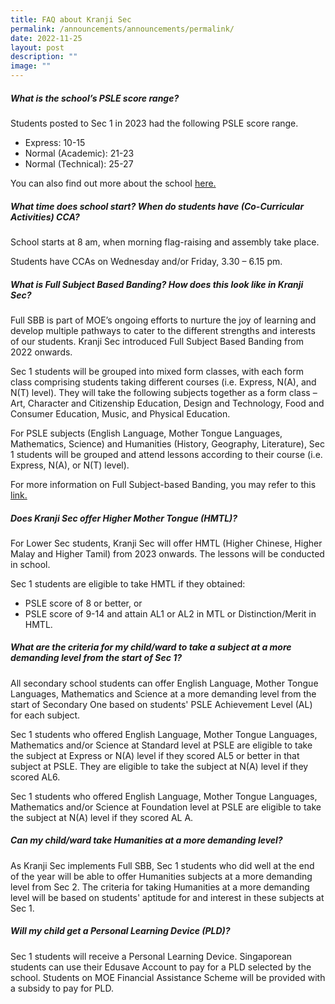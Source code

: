```yaml
---
title: FAQ about Kranji Sec
permalink: /announcements/announcements/permalink/
date: 2022-11-25
layout: post
description: ""
image: ""
---
```

##### **What is the school’s PSLE score range?**

Students posted to Sec 1 in 2023 had the following PSLE score range.

* Express: 10-15
* Normal (Academic): 21-23
* Normal (Technical): 25-27

You can also find out more about the school [here.](https://www.moe.gov.sg/schoolfinder/schooldetail?schoolname=kranji-secondary-school)

##### **What time does school start? When do students have (Co-Curricular Activities) CCA?** 

School starts at 8 am, when morning flag-raising and assembly take place.

Students have CCAs on Wednesday and/or Friday, 3.30 – 6.15 pm.

##### **What is Full Subject Based Banding? How does this look like in Kranji Sec?**

Full SBB is part of MOE’s ongoing efforts to nurture the joy of learning and develop multiple pathways to cater to the different strengths and interests of our students. Kranji Sec introduced Full Subject Based Banding from 2022 onwards.

Sec 1 students will be grouped into mixed form classes, with each form class comprising students taking different courses (i.e. Express, N(A), and N(T) level). They will take the following subjects together as a form class – Art, Character and Citizenship Education, Design and Technology, Food and Consumer Education, Music, and Physical Education.

For PSLE subjects (English Language, Mother Tongue Languages, Mathematics, Science) and Humanities (History, Geography, Literature), Sec 1 students will be grouped and attend lessons according to their course (i.e. Express, N(A), or N(T) level).

For more information on 
Full Subject-based Banding, you may refer to this [link.](https://www.moe.gov.sg/microsites/psle-fsbb/full-subject-based-banding/main.html )

##### **Does Kranji Sec offer Higher Mother Tongue (HMTL)?**

For Lower Sec students, Kranji Sec will offer HMTL (Higher Chinese, Higher Malay and Higher Tamil) from 2023 onwards. The lessons will be conducted in school.

Sec 1 students are eligible to take HMTL if they obtained:

* PSLE score of 8 or better, or
* PSLE score of 9-14 and attain AL1 or AL2 in MTL or Distinction/Merit in HMTL.

##### **What are the criteria for my child/ward to take a subject at a more demanding level from the start of Sec 1?**

All secondary school students can offer English Language, Mother Tongue Languages, Mathematics and Science at a more demanding level from the start of Secondary One based on students' PSLE Achievement Level (AL) for each subject.

Sec 1 students who offered English Language, Mother Tongue Languages, Mathematics and/or Science at Standard level at PSLE are eligible to take the subject at Express or N(A) level if they scored AL5 or better in that subject at PSLE. They are eligible to take the subject at N(A) level if they scored AL6.

Sec 1 students who offered English Language, Mother Tongue Languages, Mathematics and/or Science at Foundation level at PSLE are eligible to take the subject at N(A) level if they scored AL A.

##### **Can my child/ward take Humanities at a more demanding level?**

As Kranji Sec implements Full SBB, Sec 1 students who did well at the end of the year will be able to offer Humanities subjects at a more demanding level from Sec 2. The criteria for taking Humanities at a more demanding level will be based on students' aptitude for and interest in these subjects at Sec 1.

##### **Will my child get a Personal Learning Device (PLD)?**

Sec 1 students will receive a Personal Learning Device. Singaporean students can use their Edusave Account to pay for a PLD selected by the school. Students on MOE Financial Assistance Scheme will be provided with a subsidy to pay for PLD.